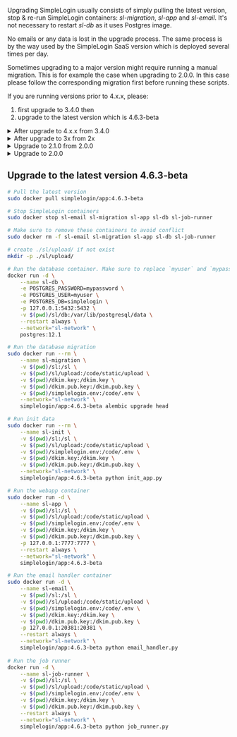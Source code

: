 Upgrading SimpleLogin usually consists of simply pulling the latest version, stop & re-run SimpleLogin containers: *sl-migration*, *sl-app* and *sl-email*. It's not necessary to restart *sl-db* as it uses Postgres image.

No emails or any data is lost in the upgrade process. The same process is by the way used by the SimpleLogin SaaS version which is deployed several times per day.

Sometimes upgrading to a major version might require running a manual migration. This is for example the case when upgrading to 2.0.0. In this case please follow the corresponding migration first before running these scripts.

If you are running versions prior to 4.x.x, please:

1. first upgrade to 3.4.0 then
2. upgrade to the latest version which is 4.6.3-beta

<details>
<summary>After upgrade to 4.x.x from 3.4.0</summary>
<p>

Please update `/etc/postfix/pgsql-relay-domains.cf` to the following. Make sure to replace `mydomain.com` by your actual domain.

```
# postgres config
hosts = localhost
user = myuser
password = mypassword
dbname = simplelogin

query = SELECT domain FROM custom_domain WHERE domain='%s' AND verified=true
    UNION SELECT domain FROM public_domain WHERE domain='%s'
    UNION SELECT '%s' WHERE '%s' = 'mydomain.com' LIMIT 1;
```

and `/etc/postfix/pgsql-transport-maps.cf` to

```
# postgres config
hosts = localhost
user = myuser
password = mypassword
dbname = simplelogin

# forward to smtp:127.0.0.1:20381 for custom domain AND email domain
query = SELECT 'smtp:127.0.0.1:20381' FROM custom_domain WHERE domain = '%s' AND verified=true
    UNION SELECT 'smtp:127.0.0.1:20381' FROM public_domain WHERE domain = '%s'
    UNION SELECT 'smtp:127.0.0.1:20381' WHERE '%s' = 'mydomain.com' LIMIT 1;
```

Please run the following command to update the `email_log` table:

```bash
docker exec -it sl-db psql -U myuser simplelogin
update email_log set alias_id=(select alias_id from contact where contact.id = email_log.contact_id);
exit
```

</p>
</details>

<details>
<summary>After upgrade to 3x from 2x</summary>
<p>

3x has some data structure changes that cannot be automatically upgraded from 2x.
Once you have upgraded your installation to 3x, please run the following scripts to make your data fully compatible with 3x

First connect to your SimpleLogin container shell:

```bash
docker exec -it sl-app python shell.py
```

Then copy and run this below script:

```python
from app.extensions import db
from app.models import AliasUsedOn, Contact, EmailLog

for auo in AliasUsedOn.query.all():
    auo.user_id = auo.alias.user_id
db.session.commit()

for contact in Contact.query.all():
    contact.user_id = contact.alias.user_id
db.session.commit()

for email_log in EmailLog.query.all():
    email_log.user_id = email_log.contact.user_id

db.session.commit()
```

</p>
</details>

<details>
<summary>Upgrade to 2.1.0 from 2.0.0</summary>
<p>

2.1.0 comes with PGP support. If you use PGP, please follow these steps to enable this feature:

1) In your home directory (where `dkim.key` is located), create directory to store SimpleLogin data

```bash
mkdir sl
mkdir sl/pgp # to store PGP key
mkdir sl/db # to store database
```

2) Then add this line to your config simplelogin.env file

```
GNUPGHOME=/sl/pgp # where to store PGP keys
```

Now you can follow the usual steps to upgrade SimpleLogin.

</p>
</details>

<details>
<summary>Upgrade to 2.0.0</summary>
<p>

2.0.0 comes with mailbox feature that requires running a script that puts all existing users to "full-mailbox" mode.

1) First please make sure to upgrade to 1.0.5 which is the latest version before 2.0.0.

2) Then connect to your SimpleLogin container shell:

```bash
docker exec -it sl-app python shell.py
```

3) Finally copy and run this below script:

```python
"""This ad-hoc script is to be run when upgrading from 1.0.5 to 2.0.0
"""
from app.extensions import db
from app.log import LOG
from app.models import Mailbox, Alias, User

for user in User.query.all():
    if user.default_mailbox_id:
        # already run the migration on this user
        continue

    # create a default mailbox
    default_mb = Mailbox.get_by(user_id=user.id, email=user.email)
    if not default_mb:
        LOG.d("create default mailbox for user %s", user)
        default_mb = Mailbox.create(user_id=user.id, email=user.email, verified=True)
        db.session.commit()

    # assign existing alias to this mailbox
    for gen_email in Alias.query.filter_by(user_id=user.id):
        if not gen_email.mailbox_id:
            LOG.d("Set alias  %s mailbox to default mailbox", gen_email)
            gen_email.mailbox_id = default_mb.id

    # finally set user to full_mailbox
    user.full_mailbox = True
    user.default_mailbox_id = default_mb.id
    db.session.commit()
```
</p>
</details>

## Upgrade to the latest version 4.6.3-beta

```bash
# Pull the latest version
sudo docker pull simplelogin/app:4.6.3-beta

# Stop SimpleLogin containers
sudo docker stop sl-email sl-migration sl-app sl-db sl-job-runner

# Make sure to remove these containers to avoid conflict
sudo docker rm -f sl-email sl-migration sl-app sl-db sl-job-runner

# create ./sl/upload/ if not exist
mkdir -p ./sl/upload/

# Run the database container. Make sure to replace `myuser` and `mypassword`
docker run -d \
    --name sl-db \
    -e POSTGRES_PASSWORD=mypassword \
    -e POSTGRES_USER=myuser \
    -e POSTGRES_DB=simplelogin \
    -p 127.0.0.1:5432:5432 \
    -v $(pwd)/sl/db:/var/lib/postgresql/data \
    --restart always \
    --network="sl-network" \
    postgres:12.1

# Run the database migration
sudo docker run --rm \
    --name sl-migration \
    -v $(pwd)/sl:/sl \
    -v $(pwd)/sl/upload:/code/static/upload \
    -v $(pwd)/dkim.key:/dkim.key \
    -v $(pwd)/dkim.pub.key:/dkim.pub.key \
    -v $(pwd)/simplelogin.env:/code/.env \
    --network="sl-network" \
    simplelogin/app:4.6.3-beta alembic upgrade head

# Run init data
sudo docker run --rm \
    --name sl-init \
    -v $(pwd)/sl:/sl \
    -v $(pwd)/sl/upload:/code/static/upload \
    -v $(pwd)/simplelogin.env:/code/.env \
    -v $(pwd)/dkim.key:/dkim.key \
    -v $(pwd)/dkim.pub.key:/dkim.pub.key \
    --network="sl-network" \
    simplelogin/app:4.6.3-beta python init_app.py

# Run the webapp container
sudo docker run -d \
    --name sl-app \
    -v $(pwd)/sl:/sl \
    -v $(pwd)/sl/upload:/code/static/upload \
    -v $(pwd)/simplelogin.env:/code/.env \
    -v $(pwd)/dkim.key:/dkim.key \
    -v $(pwd)/dkim.pub.key:/dkim.pub.key \
    -p 127.0.0.1:7777:7777 \
    --restart always \
    --network="sl-network" \
    simplelogin/app:4.6.3-beta

# Run the email handler container
sudo docker run -d \
    --name sl-email \
    -v $(pwd)/sl:/sl \
    -v $(pwd)/sl/upload:/code/static/upload \
    -v $(pwd)/simplelogin.env:/code/.env \
    -v $(pwd)/dkim.key:/dkim.key \
    -v $(pwd)/dkim.pub.key:/dkim.pub.key \
    -p 127.0.0.1:20381:20381 \
    --restart always \
    --network="sl-network" \
    simplelogin/app:4.6.3-beta python email_handler.py
    
# Run the job runner
docker run -d \
    --name sl-job-runner \
    -v $(pwd)/sl:/sl \
    -v $(pwd)/sl/upload:/code/static/upload \
    -v $(pwd)/simplelogin.env:/code/.env \
    -v $(pwd)/dkim.key:/dkim.key \
    -v $(pwd)/dkim.pub.key:/dkim.pub.key \
    --restart always \
    --network="sl-network" \
    simplelogin/app:4.6.3-beta python job_runner.py
    
```


